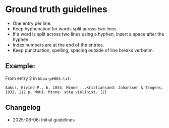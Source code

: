 # Ground truth guidelines

- One entry per line.
- Keep hyphenation for words split across two lines.
- If a word is split across two lines using a hyphen, insert a space after the hyphen.
- Index numbers are at the end of the entries.
- Keep punctuation, spelling, spacing outside of line breaks verbatim.

## Example:

From entry 2 in `kbaa-p#003.tif`:

```
Aakus, Eivind P., b. 1854. Minne ...Kristiansand: Johanssen & Tangens, 1932. 112 p. MnHi. Minne- sota violinist. [2]
```

## Changelog
- 2025-06-06: Initial guidelines